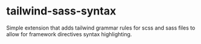 # tailwind-sass-syntax

Simple extension that adds tailwind grammar rules for scss and sass files to allow for framework directives syntax highlighting. 

